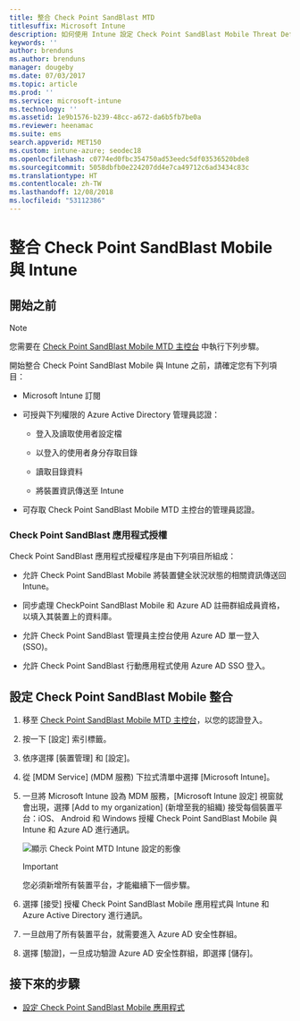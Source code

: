 ```yaml
---
title: 整合 Check Point SandBlast MTD
titlesuffix: Microsoft Intune
description: 如何使用 Intune 設定 Check Point SandBlast Mobile Threat Defense (MTD) 解決方案，來控制行動裝置對公司資源的存取。
keywords: ''
author: brenduns
ms.author: brenduns
manager: dougeby
ms.date: 07/03/2017
ms.topic: article
ms.prod: ''
ms.service: microsoft-intune
ms.technology: ''
ms.assetid: 1e9b1576-b239-48cc-a672-da6b5fb7be0a
ms.reviewer: heenamac
ms.suite: ems
search.appverid: MET150
ms.custom: intune-azure; seodec18
ms.openlocfilehash: c0774ed0fbc354750ad53eedc5df03536520bde8
ms.sourcegitcommit: 5058dbfb0e224207dd4e7ca49712c6ad3434c83c
ms.translationtype: HT
ms.contentlocale: zh-TW
ms.lasthandoff: 12/08/2018
ms.locfileid: "53112386"
---
```

# <a name="integrate-check-point-sandblast-mobile-with-intune"></a>整合 Check Point SandBlast Mobile 與 Intune

## <a name="before-you-begin"></a>開始之前

> [!NOTE] 
> 您需要在 [Check Point SandBlast Mobile MTD 主控台](https://intune-4.eu1.locsec.net/) 中執行下列步驟。

開始整合 Check Point SandBlast Mobile 與 Intune 之前，請確定您有下列項目：

-   Microsoft Intune 訂閱

-   可授與下列權限的 Azure Active Directory 管理員認證：

    -   登入及讀取使用者設定檔

    -   以登入的使用者身分存取目錄

    -   讀取目錄資料

    -   將裝置資訊傳送至 Intune

-   可存取 Check Point SandBlast Mobile MTD 主控台的管理員認證。

### <a name="check-point-sandblast-app-authorization"></a>Check Point SandBlast 應用程式授權

Check Point SandBlast 應用程式授權程序是由下列項目所組成：

-   允許 Check Point SandBlast Mobile 將裝置健全狀況狀態的相關資訊傳送回 Intune。

-   同步處理 CheckPoint SandBlast Mobile 和 Azure AD 註冊群組成員資格，以填入其裝置上的資料庫。

-   允許 Check Point SandBlast 管理員主控台使用 Azure AD 單一登入 (SSO)。

-   允許 Check Point SandBlast 行動應用程式使用 Azure AD SSO 登入。

## <a name="to-set-up-check-point-sandblast-mobile-integration"></a>設定 Check Point SandBlast Mobile 整合

1.  移至 [Check Point SandBlast Mobile MTD 主控台](https://intune-4.eu1.locsec.net/)，以您的認證登入。

2.  按一下 [設定] 索引標籤。

3.  依序選擇 [裝置管理] 和 [設定]。

4.  從 [MDM Service] (MDM 服務) 下拉式清單中選擇 [Microsoft Intune]。

5.  一旦將 Microsoft Intune 設為 MDM 服務，[Microsoft Intune 設定] 視窗就會出現，選擇 [Add to my organization] \(新增至我的組織) 接受每個裝置平台：iOS、 Android 和 Windows 授權 Check Point SandBlast Mobile 與 Intune 和 Azure AD 進行通訊。

    ![顯示 Check Point MTD Intune 設定的影像](./media/checkpoint-MTD-1.PNG)

    > [!IMPORTANT]
    > 您必須新增所有裝置平台，才能繼續下一個步驟。

6.  選擇 [接受] 授權 Check Point SandBlast Mobile 應用程式與 Intune 和 Azure Active Directory 進行通訊。

7.  一旦啟用了所有裝置平台，就需要進入 Azure AD 安全性群組。

8.  選擇 [驗證]，一旦成功驗證 Azure AD 安全性群組，即選擇 [儲存]。

## <a name="next-steps"></a>接下來的步驟

- [設定 Check Point SandBlast Mobile 應用程式](mtd-apps-ios-app-configuration-policy-add-assign.md)